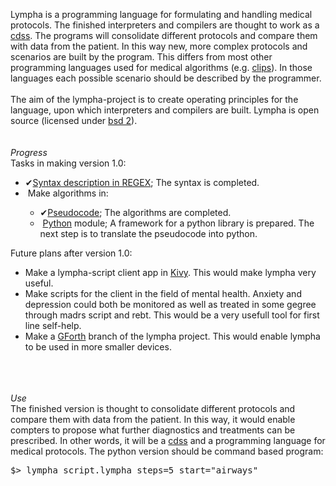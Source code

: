 <script>
document.getElementById( "aboutsmall").style.backgroundColor="#EFAB00";
document.getElementById( "abouttext").style.color="#000000";
document.getElementById( "about").className="menu2active";
</script>
<span class="sc">Lympha</span> is a programming language for formulating and handling medical protocols. The finished interpreters and compilers are thought to work as a <a class="sc" href="https://en.wikipedia.org/wiki/Clinical_decision_support_system">cdss</a>. The programs will consolidate different protocols and compare them with data from the patient. In this way new, more complex protocols and scenarios are built by the program. This differs from most other programming languages used for medical algorithms (e.g. <a href="https://en.wikipedia.org/wiki/CLIPS" class="sc">clips</a>). In those languages each possible scenario should be described by the programmer.<br>
<br>
The aim of the <span class="sc">lympha</span>-project is to create operating principles for the language, upon which interpreters and compilers are built. <span class="sc">Lympha</span> is open source (licensed under  <a href="http://opensource.org/licenses/BSD-2-Clause"><span class="sc">bsd 2</span></a>).<br><br>
<br>
<a name="progress" style="font-weight:bold;"></a>
<span style="font-style:italic">Progress</span><br>
Tasks in making version 1.0:
<p class="box">
<ul class="box">
<li><span class="checked">✔</span><a style="position:relative; z-index:1;" href="https://github.com/RickardHultgren/lympha/blob/master/LYMPHA_syntax.0.9.pdf">Syntax description in REGEX</a>; The syntax is completed.</li>
<li><span class="checked">&nbsp;</span>Make algorithms in:</li>
<ul>
<li><span class="checked">✔</span><a style="position:relative; z-index:1;" href="https://github.com/RickardHultgren/lympha/blob/master/LYMPHA_algorithm.0.9.pdf">Pseudocode</a>; The algorithms are completed.</li>
<li><span class="checked">&nbsp;</span><a style="position:relative; z-index:1;" href="https://github.com/RickardHultgren/lympha/tree/python">Python</a> module; A framework for a python library is prepared. The next step is to translate the pseudocode  into python.</li>
</ul></ul></p>
Future plans after version 1.0:
<ul>
<li>Make a <span class="sc">lympha</span>-script client app in <a href="https://kivy.org/">Kivy</a>. This would make <span class="sc">lympha</span> very useful.</li>
<li>Make scripts for the client in the field of mental health. Anxiety and depression could both be monitored as well as treated in some gegree through <span class="sc">madrs</span> script and <span class="sc">rebt</span>. This would be a very usefull tool for first line self-help.</li>
<li>Make a <a href="https://www.gnu.org/software/gforth/">GForth</a> branch of the <span class="sc">lympha</span> project. This would enable <span class="sc">lympha</span> to be used in more smaller devices.</li>
</ul>
<br><br><br>
<a name="use" style="font-weight:bold;"></a>
<span style="font-style:italic">Use</span><br>
The finished version is thought to consolidate different protocols and compare them with data from the patient. In this way, it would enable compters to propose what further diagnostics and treatments can be prescribed. In other words, it will be a <a href="https://en.m.wikipedia.org/wiki/Clinical_decision_support_system " class="sc">cdss</a> and a programming language for medical protocols. The python version should be command based program:
<pre class="dragscroll">
$> lympha script.lympha steps=5 start="airways"
</pre>
